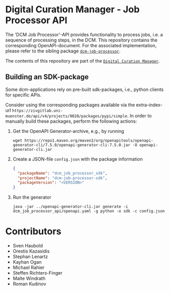 # Digital Curation Manager - Job Processor API

The 'DCM Job Processor'-API provides functionality to process jobs, i.e. a sequence of processing steps, in the DCM.
This repository contains the corresponding OpenAPI-document.
For the associated implementation, please refer to the sibling package [`dcm-job-processor`](https://github.com/lzv-nrw/dcm-job-processor).

The contents of this repository are part of the [`Digital Curation Manager`](https://github.com/lzv-nrw/digital-curation-manager).

## Building an SDK-package
Some dcm-applications rely on pre-built sdk-packages, i.e., python clients for specific APIs.

Consider using the corresponding packages available via the extra-index-url `https://zivgitlab.uni-muenster.de/api/v4/projects/9020/packages/pypi/simple`.
In order to manually build these packages, perform the following actions:

1. Get the OpenAPI Generator-archive, e.g., by running
   ```
   wget https://repo1.maven.org/maven2/org/openapitools/openapi-generator-cli/7.5.0/openapi-generator-cli-7.5.0.jar -O openapi-generator-cli.jar
   ```
1. Create a JSON-file `config.json` with the package information
   ```json
   {
     "packageName": "dcm_job_processor_sdk",
     "projectName": "dcm-job-processor-sdk",
     "packageVersion": "<VERSION>"
   }
   ```
1. Run the generator
   ```
   java -jar ../openapi-generator-cli.jar generate -i dcm_job_processor_api/openapi.yaml -g python -o sdk -c config.json
   ```

# Contributors
* Sven Haubold
* Orestis Kazasidis
* Stephan Lenartz
* Kayhan Ogan
* Michael Rahier
* Steffen Richters-Finger
* Malte Windrath
* Roman Kudinov